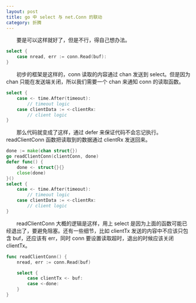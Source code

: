 ```yaml
---
layout: post
title: go 中 select 与 net.Conn 的联动
category: 折腾
---
```


&emsp;&emsp;要是可以这样就好了，但是不行，得自己想办法。

```go
select {
    case nread, err := conn.Read(buf):
}
```

&emsp;&emsp;初步的框架是这样的，conn 读取的内容通过 chan 发送到 select。但是因为 chan 只能在发送端关闭，所以我们需要一个 chan 来通知 conn 的读取函数。

```go
select {
    case <- time.After(timeout):
        // timeout logic
    case clientData := <-clientRx:
        // client logic
}
```

&emsp;&emsp;那么代码就变成了这样，通过 defer 来保证代码不会忘记执行。readClientConn 函数把读取到的数据通过 clientRx 发送回来。

```go
done := make(chan struct{})
go readClientConn(clientConn, done)
defer func() {
    done <- struct{}{}
    close(done)
}()
select {
    case <- time.After(timeout):
        // timeout logic
    case clientData := <-clientRx:
        // client logic
}
```

&emsp;&emsp;readClientConn 大概的逻辑是这样，用上 select 是因为上面的函数可能已经退出了，要避免阻塞。还有一些细节，比如 clientTx 发送的内容中不应该只包含 buf，还应该有 err，同时 conn 要设置读取超时，退出的时候应该关闭 clientTx。

```go
func readClientConn() {
    nread, err := conn.Read(buf)

    select {
        case clientTx <- buf:
        case <-done:
    }
}
```
